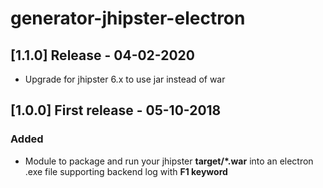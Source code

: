 # generator-jhipster-electron

## [1.1.0] Release - 04-02-2020

- Upgrade for jhipster 6.x to use jar instead of war

## [1.0.0] First release - 05-10-2018

### Added

- Module to package and run your jhipster **target/\*.war** into an electron .exe file supporting backend log with **F1 keyword**
